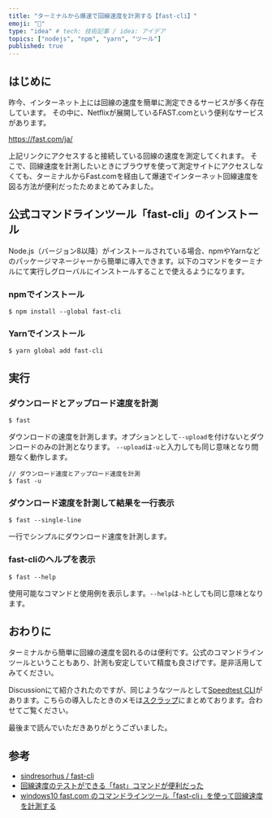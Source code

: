 ```yaml
---
title: "ターミナルから爆速で回線速度を計測する【fast-cli】"
emoji: "🌠"
type: "idea" # tech: 技術記事 / idea: アイデア
topics: ["nodejs", "npm", "yarn", "ツール"]
published: true
---
```


## はじめに

昨今、インターネット上には回線の速度を簡単に測定できるサービスが多く存在しています。
その中に、Netflixが展開しているFAST.comという便利なサービスがあります。

https://fast.com/ja/

上記リンクにアクセスすると接続している回線の速度を測定してくれます。
そこで、回線速度を計測したいときにブラウザを使って測定サイトにアクセスしなくても、ターミナルからFast.comを経由して爆速でインターネット回線速度を図る方法が便利だったためまとめてみました。

## 公式コマンドラインツール「fast-cli」のインストール

Node.js（バージョン8以降）がインストールされている場合、npmやYarnなどのパッケージマネージャーから簡単に導入できます。以下のコマンドをターミナルにて実行しグローバルにインストールすることで使えるようになります。

### npmでインストール

```shell
$ npm install --global fast-cli
```

### Yarnでインストール

```shell
$ yarn global add fast-cli
```

## 実行

### ダウンロードとアップロード速度を計測

```shell
$ fast
```

ダウンロードの速度を計測します。オプションとして`--upload`を付けないとダウンロードのみの計測となります。
`--upload`は`-u`と入力しても同じ意味となり問題なく動作します。

```shell
// ダウンロード速度とアップロード速度を計測
$ fast -u
```

### ダウンロード速度を計測して結果を一行表示

```shell
$ fast --single-line
```

一行でシンプルにダウンロード速度を計測します。

### fast-cliのヘルプを表示

```shell
$ fast --help
```

使用可能なコマンドと使用例を表示します。`--help`は`-h`としても同じ意味となります。

## おわりに

ターミナルから簡単に回線の速度を図れるのは便利です。公式のコマンドラインツールということもあり、計測も安定していて精度も良さげです。是非活用してみてください。

Discussionにて紹介されたのですが、同じようなツールとして[Speedtest CLI](https://www.speedtest.net/ja/apps/cli)があります。こちらの導入したときのメモは[スクラップ](https://zenn.dev/ryuu/scraps/2d4e2592dbe45d)にまとめております。合わせてご覧ください。

最後まで読んでいただきありがとうございました。

## 参考

- [sindresorhus / fast-cli](https://github.com/sindresorhus/fast-cli)
- [回線速度のテストができる「fast」コマンドが便利だった](https://qiita.com/suin/items/8398f0b07299a3cc194f)
- [windows10 fast.com のコマンドラインツール「fast-cli」を使って回線速度を計測する](https://mebee.info/2020/04/28/post-10023)
